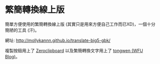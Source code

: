 繁簡轉換線上版
======

簡單方便使用的繁簡轉換線上版 (其實只是用來方便自己工作而已XD)，一個十分簡陋的工具 (汗)。

網址: http://mollykannn.github.io/translate-big5-gbk/

複製按鈕用上了 [Zeroclipboard](https://github.com/zeroclipboard/zeroclipboard) 以及繁簡轉換文字用上了 [tongwen (WFU Blog)](http://www.wfublog.com/2014/12/traditional-simplified-chinese-auto-switch.html)。
